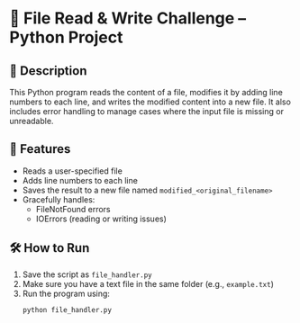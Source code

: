 # 📁 File Read & Write Challenge – Python Project

## 📝 Description

This Python program reads the content of a file, modifies it by adding line numbers to each line, and writes the modified content into a new file. It also includes error handling to manage cases where the input file is missing or unreadable.

## 🚀 Features

- Reads a user-specified file
- Adds line numbers to each line
- Saves the result to a new file named `modified_<original_filename>`
- Gracefully handles:
  - FileNotFound errors
  - IOErrors (reading or writing issues)

## 🛠 How to Run

1. Save the script as `file_handler.py`
2. Make sure you have a text file in the same folder (e.g., `example.txt`)
3. Run the program using:
   ```bash
   python file_handler.py

